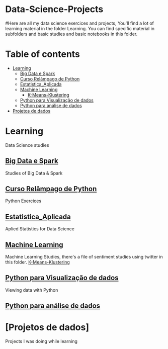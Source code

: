 # Data-Science-Projects

#Here are all my data science exercices and projects, You'll find a lot of learning material in the folder Learning. You can find specific material in subfolders and basic studies and basic notebooks in this folder.

Table of contents
=================
<!--ts-->

   * [Learning](#learning)
      * [Big Data e Spark](#Big-Data-e-Spark)
      * [Curso Relâmpago de Python](#Curso-Relâmpago-de-Python)
      * [Estatistica_Aplicada](#Estatistica-Aplicada)
      * [Machine Learning](#Machine-Learning)
        * [K-Means-Klustering](#K-Means-Klustering)
      * [Python para Visualização de dados](#Python-para-Visualização-de-dados)
      * [Python para análise de dados](Python-para-análise-de-dados)
   * [Projetos de dados](#Projetos-de-dados)
<!--te-->


Learning
========
Data Science studies

  [Big Data e Spark](https://github.com/Marcfeitosa/Data-Science-Projects/tree/main/Learning/Big%20Data%20e%20Spark)
  ------------------
  Studies of Big Data & Spark

  [Curso Relâmpago de Python](https://github.com/Marcfeitosa/Data-Science-Projects/tree/main/Learning/Curso%20Rel%C3%A2mpago%20de%20Python)
  ---------------------------
  Python Exercices
  
  [Estatistica_Aplicada](https://github.com/Marcfeitosa/Data-Science-Projects/tree/main/Learning/Estatistica_Aplicada)
  ----------------------
  Aplied Statistics for Data Science
  
  [Machine Learning](https://github.com/Marcfeitosa/Data-Science-Projects/tree/main/Learning/Machine%20Learning)
  ------------------
  Machine Learning Studies, there's a file of sentiment studies using twitter in this folder.
    [K-Means-Klustering](#https://github.com/Marcfeitosa/Data-Science-Projects/tree/main/Learning/Machine%20Learning/K-Means-Klustering)
    
  
  [Python para Visualização de dados](https://github.com/Marcfeitosa/Data-Science-Projects/tree/main/Learning/Python%20para%20Visualiza%C3%A7%C3%A3o%20de%20dados)
  -----------------------------------
  Viewing data with Python
  
  [Python para análise de dados](https://github.com/Marcfeitosa/Data-Science-Projects/tree/main/Learning/Python%20para%20an%C3%A1lise%20de%20dados)
  ------------------------------
  
[Projetos de dados]
===================
Projects I was doing while learning

